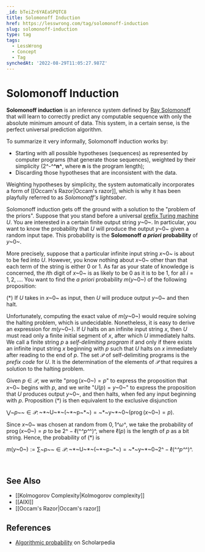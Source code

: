 ```yaml
---
_id: bTeiZr6YAEaSPQTC8
title: Solomonoff Induction
href: https://lesswrong.com/tag/solomonoff-induction
slug: solomonoff-induction
type: tag
tags:
  - LessWrong
  - Concept
  - Tag
synchedAt: '2022-08-29T11:05:27.987Z'
---
```


# Solomonoff Induction

**Solomonoff induction** is an inference system defined by [Ray Solomonoff](https://en.wikipedia.org/wiki/Ray_Solomonoff) that will learn to correctly predict any computable sequence with only the absolute minimum amount of data. This system, in a certain sense, is the perfect universal prediction algorithm. 

To summarize it very informally, Solomonoff induction works by:

- Starting with all possible hypotheses (sequences) as represented by computer programs (that generate those sequences), weighted by their simplicity (2^-^**^n^**, where **n** is the program length);
- Discarding those hypotheses that are inconsistent with the data.

Weighting hypotheses by simplicity, the system automatically incorporates a form of [[Occam's Razor|Occam's razor]], which is why it has been playfully referred to as *Solomonoff's lightsaber*.

Solomonoff induction gets off the ground with a solution to the "problem of the priors". Suppose that you stand before a universal [prefix Turing machine](http://www.scholarpedia.org/article/Algorithmic_complexity#Prefix_Turing_machine) *U*. You are interested in a certain finite output string *y*~0~. In particular, you want to know the probability that *U* will produce the output *y*~0~ given a random input tape. This probability is the **Solomonoff** ***a priori*** **probability** of *y*~0~.

More precisely, suppose that a particular infinite input string *x*~0~ is about to be fed into *U*. However, you know nothing about *x*~0~ other than that each term of the string is either 0 or 1. As far as your state of knowledge is concerned, the *i*th digit of *x*~0~ is as likely to be 0 as it is to be 1, for all *i* = 1, 2, …. You want to find the *a priori* probability *m*(*y*~0~) of the following proposition:

(*) If *U* takes in *x*~0~ as input, then *U* will produce output *y*~0~ and then halt.

Unfortunately, computing the exact value of *m*(*y*~0~) would require solving the halting problem, which is undecidable. Nonetheless, it is easy to derive an expression for *m*(*y*~0~). If *U* halts on an infinite input string *x*, then *U* must read only a finite initial segment of *x*, after which *U* immediately halts. We call a finite string *p* a *self-delimiting program* if and only if there exists an infinite input string *x* beginning with *p* such that *U* halts on *x* immediately after reading to the end of *p*. The set 𝒫 of self-delimiting programs is the *prefix code* for *U*. It is the determination of the elements of 𝒫 that requires a solution to the halting problem.

Given *p* ∈ 𝒫, we write "prog (*x*~0~) = *p*" to express the proposition that *x*~0~ begins with *p*, and we write "*U*(*p*) = *y*~0~" to express the proposition that *U* produces output *y*~0~, and then halts, when fed any input beginning with *p*. Proposition (*) is then equivalent to the exclusive disjunction

⋁*~p~*~ ∈ 𝒫: ~*~U~*~(~*~p~*~) = ~*~y~*~0~(prog (*x*~0~) = *p*).

Since *x*~0~ was chosen at random from ${0, 1}$*^ω^*, we take the probability of prog (*x*~0~) = *p* to be 2^ − ℓ(^*^p^*^)^, where ℓ(*p*) is the length of *p* as a bit string. Hence, the probability of (*) is

*m*(*y*~0~) := ∑*~p~*~ ∈ 𝒫: ~*~U~*~(~*~p~*~) = ~*~y~*~0~2^ − ℓ(^*^p^*^)^.

 

## See Also

- [[Kolmogorov Complexity|Kolmogorov complexity]]
- [[AIXI]]
- [[Occam's Razor|Occam's razor]]

## References

- [Algorithmic probability](http://www.scholarpedia.org/article/Algorithmic_probability) on Scholarpedia
